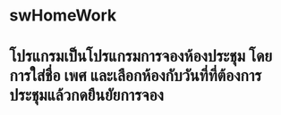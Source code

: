 # swHomeWork
# โปรแกรมเป็นโปรแกรมการจองห้องประชุม โดยการใส่ชื่อ เพศ และเลือกห้องกับวันที่ที่ต้องการประชุมแล้วกดยืนยัยการจอง
